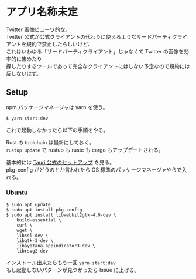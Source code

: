 # アプリ名称未定

Twitter 画像ビューワ的な。  
Twitter 公式が公式クライアントの代わりに使えるようなサードパーティクライアントを規約で禁止したらしいけど、  
これはいわゆる「サードパーティクライアント」じゃなくて Twitter の画像を効率的に集めたり  
探したりするツールであって完全なクライアントにはしない予定なので規約には反しないはず。

## Setup

npm パッケージマネージャは yarn を使う。

```
$ yarn start:dev
```

これで起動しなかったら以下の手順をやる。

Rust の toolchain は最新にしておく。  
`rustup update` で rustup も rustc も cargo もアップデートされる。

基本的には [Tauri 公式のセットアップ](https://tauri.app/v1/guides/getting-started/prerequisites/) を見る。  
pkg-config がどうのとか言われたら OS 標準のパッケージマネージャやらで入れる。

### Ubuntu

```commandline
$ sudo apt update
$ sudo apt install pkg-config
$ sudo apt install libwebkit2gtk-4.0-dev \
    build-essential \
    curl \
    wget \
    libssl-dev \
    libgtk-3-dev \
    libayatana-appindicator3-dev \
    librsvg2-dev
```

インストール出来たらもう一回 `yarn start:dev`  
もし起動しないパターンが見つかったら Issue に上げる。

